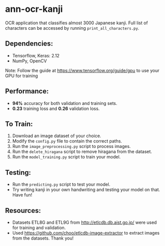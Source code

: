 # ann-ocr-kanji
OCR application that classifies almost 3000 Japanese kanji. Full list of characters can be accessed by running ```print_all_characters.py```.

## Dependencies:
* Tensorflow, Keras: 2.12
* NumPy, OpenCV

Note: Follow the guide at https://www.tensorflow.org/guide/gpu to use your GPU for training

## Performance:
* **94%** accuracy for both validation and training sets.
* **0.23** training loss and **0.26** validation loss.

## To Train:
1. Download an image dataset of your choice.
2. Modify the ```config.py``` file to contain the correct paths.
3. Run the ```image_preprocessing.py``` script to process images.
4. Run the ```delete_hiragana``` script to remove hiragana from the dataset.
5. Run the ```model_training.py``` script to train your model.

## Testing:
* Run the ```predicting.py``` script to test your model. 
* Try writing kanji in your own handwriting and testing your model on that. Have fun!

## Resources:
* Datasets ETL8G and ETL9G from http://etlcdb.db.aist.go.jp/ were used for training and validation.
* Used https://github.com/choo/etlcdb-image-extractor to extract images from the datasets. Thank you!
